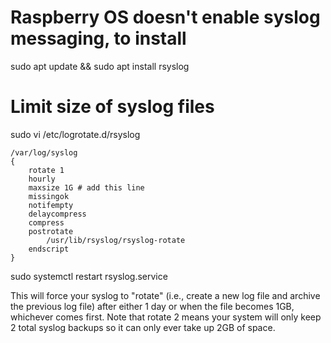 # Raspberry OS doesn't enable syslog messaging, to install
sudo apt update && sudo apt install rsyslog

# Limit size of syslog files

sudo vi /etc/logrotate.d/rsyslog
```
/var/log/syslog
{
    rotate 1
    hourly
    maxsize 1G # add this line
    missingok
    notifempty
    delaycompress
    compress
    postrotate
        /usr/lib/rsyslog/rsyslog-rotate
    endscript
}
```

sudo systemctl restart rsyslog.service

This will force your syslog to "rotate" (i.e., create a new log file and archive the previous log file) after either 1 day or when the file becomes 1GB, whichever comes first. Note that rotate 2 means your system will only keep 2 total syslog backups so it can only ever take up 2GB of space.

